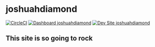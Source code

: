 # joshuahdiamond

[![CircleCI](https://circleci.com/gh/DimeZilla/joshuahdiamond.svg?style=shield)](https://circleci.com/gh/DimeZilla/joshuahdiamond)
[![Dashboard joshuahdiamond](https://img.shields.io/badge/dashboard-joshuahdiamond-yellow.svg)](https://dashboard.pantheon.io/sites/7078ab8e-f45b-4795-b4a4-4ecf7d8be640#dev/code)
[![Dev Site joshuahdiamond](https://img.shields.io/badge/site-joshuahdiamond-blue.svg)](http://dev-joshuahdiamond.pantheonsite.io/)

## This site is so going to rock
